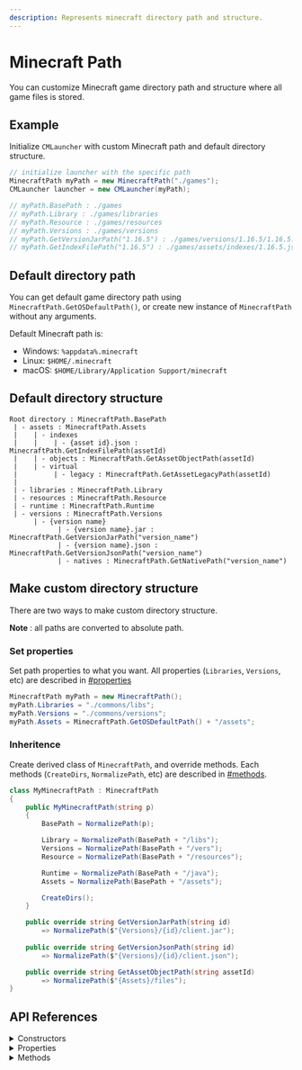 ```yaml
---
description: Represents minecraft directory path and structure.
---
```


# Minecraft Path

You can customize Minecraft game directory path and structure where all game files is stored.

## Example

Initialize `CMLauncher` with custom Minecraft path and default directory structure.

```csharp
// initialize launcher with the specific path
MinecraftPath myPath = new MinecraftPath("./games");
CMLauncher launcher = new CMLauncher(myPath);

// myPath.BasePath : ./games
// myPath.Library : ./games/libraries
// myPath.Resource : ./games/resources
// myPath.Versions : ./games/versions
// myPath.GetVersionJarPath("1.16.5") : ./games/versions/1.16.5/1.16.5.jar
// myPath.GetIndexFilePath("1.16.5") : ./games/assets/indexes/1.16.5.json
```

## Default directory path

You can get default game directory path using `MinecraftPath.GetOSDefaultPath()`, or create new instance of `MinecraftPath` without any arguments.

Default Minecraft path is:

* Windows: `%appdata%.minecraft`
* Linux: `$HOME/.minecraft`
* macOS: `$HOME/Library/Application Support/minecraft`

## Default directory structure

```
Root directory : MinecraftPath.BasePath
 | - assets : MinecraftPath.Assets
 |    | - indexes
 |    |    | - {asset id}.json : MinecraftPath.GetIndexFilePath(assetId)
 |    | - objects : MinecraftPath.GetAssetObjectPath(assetId)
 |    | - virtual
 |         | - legacy : MinecraftPath.GetAssetLegacyPath(assetId)
 |
 | - libraries : MinecraftPath.Library
 | - resources : MinecraftPath.Resource
 | - runtime : MinecraftPath.Runtime
 | - versions : MinecraftPath.Versions
      | - {version name}
            | - {version name}.jar : MinecraftPath.GetVersionJarPath("version_name")
            | - {version name}.json : MinecraftPath.GetVersionJsonPath("version_name")
            | - natives : MinecraftPath.GetNativePath("version_name")
```

## Make custom directory structure

There are two ways to make custom directory structure.&#x20;

**Note** : all paths are converted to absolute path.

### Set properties

Set path properties to what you want. All properties (`Libraries`, `Versions`, etc) are described in [#properties](MinecraftPath.md#properties "mention")

```csharp
MinecraftPath myPath = new MinecraftPath();
myPath.Libraries = "./commons/libs";
myPath.Versions = "./commons/versions";
myPath.Assets = MinecraftPath.GetOSDefaultPath() + "/assets";
```

### Inheritence

Create derived class of `MinecraftPath`, and override methods. Each methods (`CreateDirs`, `NormalizePath`, etc) are described in [#methods](MinecraftPath.md#methods "mention").

```csharp
class MyMinecraftPath : MinecraftPath
{
    public MyMinecraftPath(string p)
    {
        BasePath = NormalizePath(p);

        Library = NormalizePath(BasePath + "/libs");
        Versions = NormalizePath(BasePath + "/vers");
        Resource = NormalizePath(BasePath + "/resources");

        Runtime = NormalizePath(BasePath + "/java");
        Assets = NormalizePath(BasePath + "/assets");

        CreateDirs();
    }

    public override string GetVersionJarPath(string id)
        => NormalizePath($"{Versions}/{id}/client.jar");
    
    public override string GetVersionJsonPath(string id)
        => NormalizePath($"{Versions}/{id}/client.json");

    public override string GetAssetObjectPath(string assetId)
        => NormalizePath($"{Assets}/files");
}
```

## API References

<details>

<summary>Constructors</summary>

####

####

#### public MinecraftPath()

Initialize instance with default path.\
Same as `new MinecraftPath(MinecraftPath.GetOSDefaultPath())`.

#### public MinecraftPath(string p)

Initializze instance with the specific path, `p`.\
Call `Initialize(p)` and `CreateDirs()`.

</details>

<details>

<summary>Properties</summary>

### Properties

#### BasePath

_Type: string_

Root directory path

#### Assets

_Type: string_

#### Library

_Type: string_

#### Versions

_Type: string_

#### Runtime

_Type: string_

The default download path of `MJava`

#### Resource

_Type: string_

Old minecraft versions use this path as Assets directory.

</details>

<details>

<summary>Methods</summary>

### Methods

#### public void CreateDirs()

Create `BasePath`, `Assets`, `Library`, `Versions`, `Runtime`, `Resouce` directory.

#### public virtual string GetIndexFilePath(string assetId)

Get asset index file path.

#### public virtual string GetAssetObjectPath(string assetId)

Get asset object directory path.

#### public virtual string GetAssetLegacyPath(string assetId)

Get asset legacy directory path.

#### public virtual string GetVersionJarPath(string id)

Get client jar path.

#### public virtual string GetVersionJsonPath(string id)

Get client json path.

#### public virtual string GetNativePath(string id)

Get native directory path.\
Native dll files will be stored here.

#### protected static string Dir(string path)

Normalize `path` and create directory.

#### protected static string NormalizePath(string path)

Normalize `path`. Convert relative path to absolute path and replace invalid directory separator. (In windows, replace `/` to `\`)

</details>
